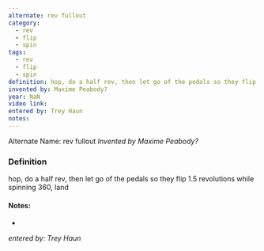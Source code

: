 ```yaml
---
alternate: rev fullout
category:
  - rev
  - flip
  - spin
tags:
  - rev
  - flip
  - spin
definition: hop, do a half rev, then let go of the pedals so they flip 1.5 revolutions while spinning 360, land
invented by: Maxime Peabody?
year: NaN
video link: 
entered by: Trey Haun
notes: 
---
```

Alternate Name: rev fullout
*Invented by Maxime Peabody?*

### Definition
hop, do a half rev, then let go of the pedals so they flip 1.5 revolutions while spinning 360, land


#### Notes:
- 
*entered by: Trey Haun*
